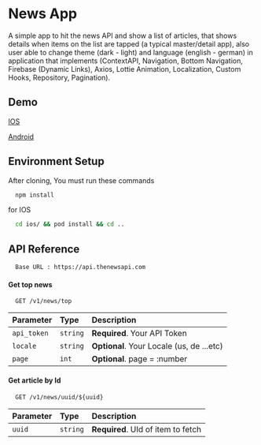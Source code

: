# News App

A simple app to hit the news API and show a list of articles, that shows details when items on the list are tapped (a typical master/detail app), also user able to change theme (dark - light) and language (english - german) in application that implements (ContextAPI, Navigation, Bottom Navigation, Firebase (Dynamic Links), Axios, Lottie Animation, Localization, Custom Hooks, Repository, Pagination).

## Demo

[IOS](https://drive.google.com/drive/folders/1kqSd6WjvM5-4POXduIYGvIZxIgb6vTb-?usp=sharing)

[Android](https://drive.google.com/drive/folders/1cF2AKTnscDnGZ70A9E2r1Qi5dVonWWV_?usp=sharing)

## Environment Setup

After cloning, You must run these commands

```bash
  npm install
```

for IOS

```bash
  cd ios/ && pod install && cd ..
```

## API Reference

```https
  Base URL : https://api.thenewsapi.com
```

#### Get top news

```https
  GET /v1/news/top
```

| Parameter   | Type     | Description                               |
| :---------- | :------- | :---------------------------------------- |
| `api_token` | `string` | **Required**. Your API Token              |
| `locale`    | `string` | **Optional**. Your Locale (us, de ...etc) |
| `page`      | `int`    | **Optional**. page = :number              |

#### Get article by Id

```https
  GET /v1/news/uuid/${uuid}
```

| Parameter | Type     | Description                        |
| :-------- | :------- | :--------------------------------- |
| `uuid`    | `string` | **Required**. UId of item to fetch |
